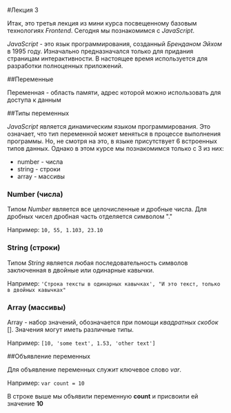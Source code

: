 #Лекция 3

Итак, это третья лекция из мини курса посвещенному базовым технологиях _Frontend_.
Сегодня мы познакомимся с _JavaScript_.

_JavaScript_ - это язык программирования, созданный *Бренданом Эйхом* в 1995 году.
Изначально предназначался только для придания страницам интерактивности. В настоящее время 
используется для разработки полноценных приложений.

##Переменные

Переменная - область памяти, адрес которой можно использовать для доступа к данным


##Типы переменных

_JavaScript_ является динамическим языком программирования. Это означает, что тип переменной может меняться в процессе
выполнения программы. Но, не смотря на это, в языке присутствует 6 встроенных типов данных. Однако в этом курсе мы
познакомимся только с 3 из них:

* number - числа
* string - строки
* array - массивы


### Number (числа)

Типом _Number_ является все целочисленные и дробные числа. Для дробных чисел дробная часть отделяется символом "."  

Например: `10, 55, 1.103, 23.10`


### String (строки)

Типом _String_ является любая последовательность символов заключенная в двойные или одинарные кавычки.

Например: `'Строка тексты в одинарных кавычках', "И это текст, только в двойных кавычках"`


### Array (массивы)

Array - набор значений, обозначается при помощи _квадратных скобок_ []. Значения могут иметь различные типы.

Например: `[10, 'some text', 1.53, 'other text']`


##Объявление переменных

Для объявление переменных служит ключевое слово _var_.  

Например: `var count = 10`

В строке выше мы объявили переменную **count** и присвоили ей значение **10**